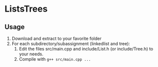 # ListsTrees

## Usage

1. Download and extract to your favorite folder
2. For each subdirectory/subassignment (linkedlist and tree):
   1. Edit the files src/main.cpp and include/List.h (or include/Tree.h) to your needs.
   2. Compile with `g++ src/main.cpp ...`
